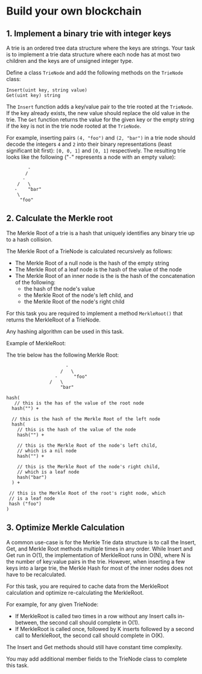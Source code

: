 # Build your own blockchain

## 1. Implement a binary trie with integer keys

A trie is an ordered tree data structure where the keys are strings. Your task is to implement a trie data structure where each node has at most two children and the keys are of unsigned integer type.

Define a class `TrieNode` and add the following methods on the `TrieNode` class:

```
Insert(uint key, string value)
Get(uint key) string
```

The `Insert` function adds a key/value pair to the trie rooted at the `TrieNode`. If the key already exists, the new value should replace the old value in the trie. The `Get` function returns the value for the given key or the empty string if the key is not in the trie node rooted at the `TrieNode`.

For example, inserting pairs `(4, "foo")` and `(2, "bar")` in a trie node should decode the integers `4` and `2` into their binary representations (least significant bit first): `[0, 0, 1]` and `[0, 1]` respectively. The resulting trie looks like the following ("`-`" represents a node with an empty value):

```
        -
       /
      -
    /   \
   -    "bar"
    \ 
     "foo"
```

## 2. Calculate the Merkle root

The Merkle Root of a trie is a hash that uniquely identifies any binary trie up to a hash collision.

The Merkle Root of a TrieNode is calculated recursively as follows:
- The Merkle Root of a null node is the hash of the empty string
- The Merkle Root of a leaf node is the hash of the value of the node
- The Merkle Root of an inner node is the is the hash of the concatenation of the following:
  - the hash of the node's value
  - the Merkle Root of the node's left child, and
  - the Merkle Root of the node's right child

For this task you are required to implement a method `MerkleRoot()` that returns the MerkleRoot of a TrieNode.

Any hashing algorithm can be used in this task.

Example of MerkleRoot:

The trie below has the following Merkle Root:
```
                      -
                    /   \
                  -      "foo"
                /   \
                    "bar"

hash(
   // this is the has of the value of the root node
  hash("") +

  // this is the hash of the Merkle Root of the left node
  hash(
    // this is the hash of the value of the node
    hash("") +

    // this is the Merkle Root of the node's left child,
    // which is a nil node
    hash("") +

    // this is the Merkle Root of the node's right child,
    // which is a leaf node
    hash("bar")
  ) +

 // this is the Merkle Root of the root's right node, which
 // is a leaf node
 hash ("foo")
)
```

## 3. Optimize Merkle Calculation

A common use-case is for the Merkle Trie data structure is to call the Insert, Get, and Merkle Root methods multiple times in any order. While Insert and Get run in O(1), the implementation of MerkleRoot runs in O(N), where N is the number of key:value pairs in the trie. However, when inserting a few keys into a large trie, the Merkle Hash for most of the inner nodes does not have to be recalculated.

For this task, you are required to cache data from the MerkleRoot calculation and optimize re-calculating the MerkleRoot.

For example, for any given TrieNode:
- If MerkleRoot is called two times in a row without any Insert calls in-between, the second call should complete in O(1).
- If MerkleRoot is called once, followed by K inserts followed by a second call to MerkleRoot, the second call should complete in O(K).

The Insert and Get methods should still have constant time complexity.

You may add additional member fields to the TrieNode class to complete this task. 

